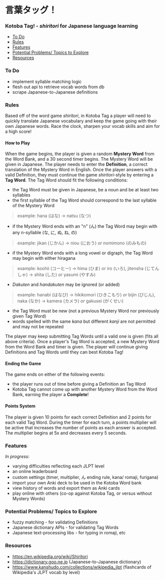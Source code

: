 # 言葉タッグ！
### **Kotoba Tag!** - *shiritori* for Japanese language learning

- [To Do](#to-do)
- [Rules](#rules)
- [Features](#features)
- [Potential Problems/ Topics to Explore](#potential-problems-topics-to-explore)
- [Resources](#resources)

### To Do
- implement syllable matching logic
- flesh out api to retrieve vocab words from db
- scrape Japanese-to-Japanese definitions

### Rules
Based off of the word game *shiritori*, in Kotoba Tag a player will need to quickly translate Japanese vocabulary and keep the game going with their own Japanese words. Race the clock, sharpen your vocab skills and aim for a high score!

#### How to Play
When the game begins, the player is given a random **Mystery Word** from the Word Bank, and a 30 second timer begins. The Mystery Word will be given in Japanese. The player needs to enter the **Definition**, a correct translation of the Mystery Word in English. Once the player answers with a valid Definition, they must continue the game *shiritori*-style by entering a **Tag Word**. The Tag Word should fit the following conditions:

- the Tag Word must be given in Japanese, be a noun and be at least two syllables
- the first syllable of the Tag Word should correspond to the last syllable of the Mystery Word
> example: hana (はな) → natsu (なつ)
- if the Mystery Word ends with an "n" (ん) the Tag Word may begin with any n-syllable (な, に, ぬ, ね, の)
> example: jikan (じかん) → niou (におう) *or* nomimono (のみもの)
- if the Mystery Word ends with a long vowel or digraph, the Tag Word may begin with either hiragana
> example: koohii (コーヒー) → hima (ひま) *or* iro (いろ), jitensha (じてんしゃ) → shita (した) *or* yasumi (やすみ)
- *Dakuten* and *handakuten* may be ignored (or added)
> example: hanabi (はなび) → hikikomori (ひきこもり) *or* bijin (びじん), naka (なか) → kamera (カメラ) *or* gakusei (がくせい)
- the Tag Word must be new (not a previous Mystery Word nor previously given Tag Word)
- words spelled with the same *kana* but different *kanji* are not permitted and may not be repeated

The player may keep submitting Tag Words until a valid one is given (fits all above criteria). Once a player's Tag Word is accepted, a new Mystery Word from the Word Bank and timer is given. The player will continue giving Definitions and Tag Words until they can best Kotoba Tag!

#### Ending the Game
The game ends on either of the following events:
- the player runs out of time before giving a Definition an Tag Word
- Kotoba Tag cannot come up with another Mystery Word from the Word Bank, earning the player a **Complete**!

#### Points System
The player is given 10 points for each correct Definition and 2 points for each valid Tag Word. During the timer for each turn, a points multiplier will be active that increases the number of points as each answer is accepted. The multiplier begins at 5x and decreases every 5 seconds.

### Features
*In progress:*
- varying difficulties reflecting each JLPT level
- an online leaderboard
- custom settings (timer, multiplier, ん ending rule, kana/ romaji, furigana)
- import your own Anki deck to be used in the Kotoba Word bank
- view history of words and export them as Anki cards
- play online with others (co-op against Kotoba Tag, or versus without Mystery Words)

### Potential Problems/ Topics to Explore
- fuzzy matching - for validating Definitions
- Japanese dictionary APIs - for validating Tag Words
- Japanese text-processing libs - for typing in romaji, etc

### Resources
- https://en.wikipedia.org/wiki/Shiritori
- https://dictionary.goo.ne.jp (Japanese-to-Japanese dictionary)
- https://www.kanshudo.com/collections/wikipedia_jlpt (flashcards of Wikipedia's JLPT vocab by level)